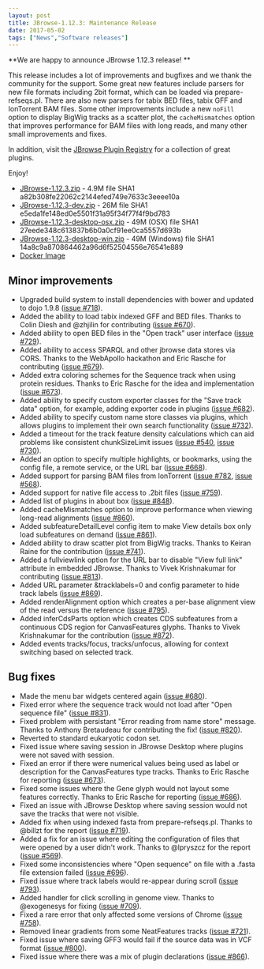 ```yaml
---
layout: post
title: JBrowse-1.12.3: Maintenance Release
date: 2017-05-02
tags: ["News","Software releases"]
---
```


**We are happy to announce JBrowse 1.12.3 release!  **

This release includes a lot of improvements and bugfixes and we thank the community for the support. Some great new features include parsers for new file formats including 2bit format, which can be loaded via prepare-refseqs.pl. There are also new parsers for tabix BED files, tabix GFF and IonTorrent BAM files. Some other improvements include a new `noFill` option to display BigWig tracks as a scatter plot, the `cacheMismatches` option that improves performance for BAM files with long reads, and many other small improvements and fixes.

In addition, visit the [JBrowse Plugin Registry](https://gmod.github.io/jbrowse-registry/) for a collection of great plugins.

Enjoy!

*   [JBrowse-1.12.3.zip](http://jbrowse.org/releases/JBrowse-1.12.3.zip) - 4.9M
file SHA1 a82b308fe22062c2144efed749e7633c3eeee10a
*   [JBrowse-1.12.3-dev.zip](http://jbrowse.org/releases/JBrowse-1.12.3-dev.zip) - 26M
file SHA1 e5eda1fe148ed0e5501f31a95f34f77f4f9bd783
*   [JBrowse-1.12.3-desktop-osx.zip](http://jbrowse.org/releases/JBrowse-1.12.3-desktop-osx.zip) - 49M (OSX)
file SHA1 27eede348c613837b6b0a0cf91ee0ca5557d693b
*   [JBrowse-1.12.3-desktop-win.zip](http://jbrowse.org/releases/JBrowse-1.12.3-desktop-win.zip) - 49M (Windows)
file SHA1 14a8c9a870864462a96d6f52504556e76541e889
*   [Docker Image](https://hub.docker.com/r/jbrowse/gmod-jbrowse/)

## Minor improvements

*   Upgraded build system to install dependencies with bower and
updated to dojo 1.9.8 ([issue #718](https://github.com/gmod/jbrowse/issues/718)).
*   Added the ability to load tabix indexed GFF and BED files.
Thanks to Colin Diesh and @zhjilin for contributing ([issue #670](https://github.com/gmod/jbrowse/issues/670)).
*   Added ability to open BED files in the "Open track" user interface
([issue #729](https://github.com/gmod/jbrowse/issues/729)).
*   Added ability to access SPARQL and other jbrowse data stores via
CORS. Thanks to the WebApollo hackathon and Eric Rasche for
contributing ([issue #679](https://github.com/gmod/jbrowse/issues/679)).
*   Added extra coloring schemes for the Sequence track when using
protein residues. Thanks to Eric Rasche for the idea and
implementation ([issue #673](https://github.com/gmod/jbrowse/issues/673)).
*   Added ability to specify custom exporter classes for the "Save
track data" option, for example, adding exporter code in plugins
([issue #682](https://github.com/gmod/jbrowse/issues/682)).
*   Added ability to specify custom name store classes via plugins,
which allows plugins to implement their own search functionality
([issue #732](https://github.com/gmod/jbrowse/issues/732)).
*   Added a timeout for the track feature density calculations which
can aid problems like consistent chunkSizeLimit issues
([issue #540](https://github.com/gmod/jbrowse/issues/540), [issue #730](https://github.com/gmod/jbrowse/issues/730)).
*   Added an option to specify multiple highlights, or bookmarks,
using the config file, a remote service, or the URL bar
([issue #668](https://github.com/gmod/jbrowse/issues/668)).
*   Added support for parsing BAM files from IonTorrent ([issue #782](https://github.com/gmod/jbrowse/issues/782),
[issue #568](https://github.com/gmod/jbrowse/issues/568)).
*   Added support for native file access to .2bit files ([issue #759](https://github.com/gmod/jbrowse/issues/759)).
*   Added list of plugins in about box ([issue #848](https://github.com/gmod/jbrowse/issues/848)).
*   Added cacheMismatches option to improve performance when viewing
long-read alignments ([issue #860](https://github.com/gmod/jbrowse/issues/860)).
*   Added subfeatureDetailLevel config item to make View details box
only load subfeatures on demand ([issue #861](https://github.com/gmod/jbrowse/issues/861)).
*   Added ability to draw scatter plot from BigWig tracks. Thanks to
Keiran Raine for the contribution ([issue #741](https://github.com/gmod/jbrowse/issues/741)).
*   Added a fullviewlink option for the URL bar to disable "View full
link" attribute in embedded JBrowse. Thanks to Vivek Krishnakumar
for contributing ([issue #813](https://github.com/gmod/jbrowse/issues/813)).
*   Added URL parameter &tracklabels=0 and config parameter to hide
track labels ([issue #869](https://github.com/gmod/jbrowse/issues/869)).
*   Added renderAlignment option which creates a per-base alignment
view of the read versus the reference ([issue #795](https://github.com/gmod/jbrowse/issues/795)).
*   Added inferCdsParts option which creates CDS subfeatures from a
continuous CDS region for CanvasFeatures glyphs. Thanks to
Vivek Krishnakumar for the contribution ([issue #872](https://github.com/gmod/jbrowse/issues/872)).
*   Added events tracks/focus, tracks/unfocus, allowing for context
switching based on selected track.

## Bug fixes

*   Made the menu bar widgets centered again ([issue #680](https://github.com/gmod/jbrowse/issues/680)).
*   Fixed error where the sequence track would not load after "Open
sequence file" ([issue #831](https://github.com/gmod/jbrowse/issues/831)).
*   Fixed problem with persistant "Error reading from name store"
message. Thanks to Anthony Bretaudeau for contributing the fix!
([issue #820](https://github.com/gmod/jbrowse/issues/820)).
*   Reverted to standard eukaryotic codon set.
*   Fixed issue where saving session in JBrowse Desktop where plugins
were not saved with session.
*   Fixed an error if there were numerical values being used as label
or description for the CanvasFeatures type tracks. Thanks to
Eric Rasche for reporting ([issue #673](https://github.com/gmod/jbrowse/issues/673)).
*   Fixed some issues where the Gene glyph would not layout some
features correctly. Thanks to Eric Rasche for reporting
([issue #686](https://github.com/gmod/jbrowse/issues/686)).
*   Fixed an issue with JBrowse Desktop where saving session would not
save the tracks that were not visible.
*   Added fix when using indexed fasta from prepare-refseqs.pl.
Thanks to @billzt for the report ([issue #719](https://github.com/gmod/jbrowse/issues/719)).
*   Added a fix for an issue where editing the configuration of files
that were opened by a user didn't work. Thanks to @lpryszcz for
the report ([issue #569](https://github.com/gmod/jbrowse/issues/569)).
*   Fixed some inconsistencies where "Open sequence" on file with a
.fasta file extension failed ([issue #696](https://github.com/gmod/jbrowse/issues/696)).
*   Fixed issue where track labels would re-appear during scroll
([issue #793](https://github.com/gmod/jbrowse/issues/793)).
*   Added handler for click scrolling in genome view. Thanks to
@exogenesys for fixing ([issue #709](https://github.com/gmod/jbrowse/issues/709)).
*   Fixed a rare error that only affected some versions of Chrome
([issue #758](https://github.com/gmod/jbrowse/issues/758)).
*   Removed linear gradients from some NeatFeatures tracks
([issue #721](https://github.com/gmod/jbrowse/issues/721)).
*   Fixed issue where saving GFF3 would fail if the source data
was in VCF format ([issue #800](https://github.com/gmod/jbrowse/issues/800)).
*   Fixed issue where there was a mix of plugin declarations
([issue #866](https://github.com/gmod/jbrowse/issues/866)).
